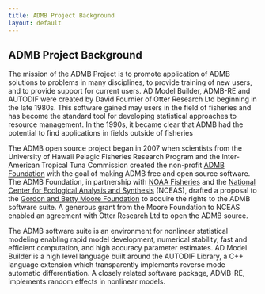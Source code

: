 ```yaml
---
title: ADMB Project Background
layout: default
---
```


ADMB Project Background
-----------------------

The mission of the ADMB Project is to promote application of ADMB solutions to problems in many disciplines, to provide training of new users, and to provide support for current users.
AD Model Builder, ADMB-RE and AUTODIF were created by David Fournier of Otter Research Ltd beginning in the late 1980s. This software gained may users in the field of fisheries and has become the standard tool for developing statistical approaches to resource management. In the 1990s, it became clear that ADMB had the potential to find applications in fields outside of fisheries

The ADMB open source project began in 2007 when scientists from the University of Hawaii Pelagic Fisheries Research Program and the Inter-American Tropical Tuna Commission created the non-profit [ADMB Foundation](http://admb-foundation.org/) with the goal of making ADMB free and open source software. The ADMB Foundation, in partnership with [NOAA Fisheries](http://www.noaa.gov/) and the [National Center for Ecological Analysis and Synthesis](https://www.nceas.ucsb.edu/) (NCEAS), drafted a proposal to the [Gordon and Betty Moore Foundation](https://www.moore.org/) to acquire the rights to the ADMB software suite. A generous grant from the Moore Foundation to NCEAS enabled an agreement with Otter Research Ltd to open the ADMB source.

The ADMB software suite is an environment for nonlinear statistical modeling enabling rapid model development, numerical stability, fast and efficient computation, and high accuracy parameter estimates. AD Model Builder is a high level language built around the AUTODIF Library, a C++ language extension which transparently implements reverse mode automatic differentiation. A closely related software package, ADMB-RE, implements random effects in nonlinear models.

